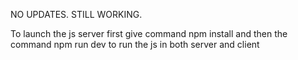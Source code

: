 NO UPDATES. STILL WORKING.

To launch the js server first give command npm install and then the command  npm run dev to run the js in both server and client 
